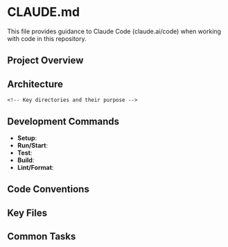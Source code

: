 # CLAUDE.md

This file provides guidance to Claude Code (claude.ai/code) when working with code in this repository.

## Project Overview
<!-- Brief description of what this project does and its purpose -->

## Architecture
<!-- High-level structure and key concepts -->
```
<!-- Key directories and their purpose -->
```

## Development Commands
<!-- Essential commands for working with this project -->
- **Setup**: 
- **Run/Start**: 
- **Test**: 
- **Build**: 
- **Lint/Format**: 

## Code Conventions
<!-- Project-specific patterns and styles that matter -->

## Key Files
<!-- Important files Claude should understand -->

## Common Tasks
<!-- Typical development workflows in this project -->